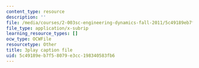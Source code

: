 ```yaml
---
content_type: resource
description: ''
file: /media/courses/2-003sc-engineering-dynamics-fall-2011/5c49189eb7f58079e3cc198340583fb6_QYP-oC1kP_s.srt
file_type: application/x-subrip
learning_resource_types: []
ocw_type: OCWFile
resourcetype: Other
title: 3play caption file
uid: 5c49189e-b7f5-8079-e3cc-198340583fb6
---
```

